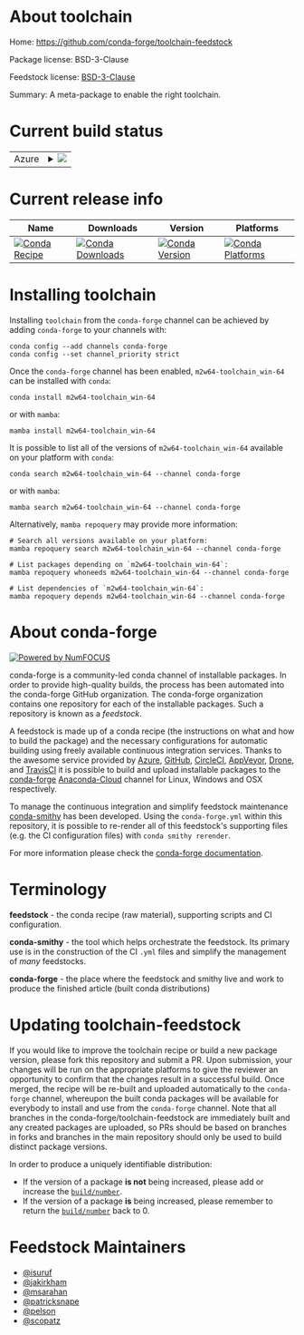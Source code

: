 About toolchain
===============

Home: https://github.com/conda-forge/toolchain-feedstock

Package license: BSD-3-Clause

Feedstock license: [BSD-3-Clause](https://github.com/conda-forge/toolchain-feedstock/blob/main/LICENSE.txt)

Summary: A meta-package to enable the right toolchain.

Current build status
====================


<table>
    
  <tr>
    <td>Azure</td>
    <td>
      <details>
        <summary>
          <a href="https://dev.azure.com/conda-forge/feedstock-builds/_build/latest?definitionId=4656&branchName=main">
            <img src="https://dev.azure.com/conda-forge/feedstock-builds/_apis/build/status/toolchain-feedstock?branchName=main">
          </a>
        </summary>
        <table>
          <thead><tr><th>Variant</th><th>Status</th></tr></thead>
          <tbody><tr>
              <td>win_64</td>
              <td>
                <a href="https://dev.azure.com/conda-forge/feedstock-builds/_build/latest?definitionId=4656&branchName=main">
                  <img src="https://dev.azure.com/conda-forge/feedstock-builds/_apis/build/status/toolchain-feedstock?branchName=main&jobName=win&configuration=win%20win_64_" alt="variant">
                </a>
              </td>
            </tr>
          </tbody>
        </table>
      </details>
    </td>
  </tr>
</table>

Current release info
====================

| Name | Downloads | Version | Platforms |
| --- | --- | --- | --- |
| [![Conda Recipe](https://img.shields.io/badge/recipe-m2w64--toolchain_win--64-green.svg)](https://anaconda.org/conda-forge/m2w64-toolchain_win-64) | [![Conda Downloads](https://img.shields.io/conda/dn/conda-forge/m2w64-toolchain_win-64.svg)](https://anaconda.org/conda-forge/m2w64-toolchain_win-64) | [![Conda Version](https://img.shields.io/conda/vn/conda-forge/m2w64-toolchain_win-64.svg)](https://anaconda.org/conda-forge/m2w64-toolchain_win-64) | [![Conda Platforms](https://img.shields.io/conda/pn/conda-forge/m2w64-toolchain_win-64.svg)](https://anaconda.org/conda-forge/m2w64-toolchain_win-64) |

Installing toolchain
====================

Installing `toolchain` from the `conda-forge` channel can be achieved by adding `conda-forge` to your channels with:

```
conda config --add channels conda-forge
conda config --set channel_priority strict
```

Once the `conda-forge` channel has been enabled, `m2w64-toolchain_win-64` can be installed with `conda`:

```
conda install m2w64-toolchain_win-64
```

or with `mamba`:

```
mamba install m2w64-toolchain_win-64
```

It is possible to list all of the versions of `m2w64-toolchain_win-64` available on your platform with `conda`:

```
conda search m2w64-toolchain_win-64 --channel conda-forge
```

or with `mamba`:

```
mamba search m2w64-toolchain_win-64 --channel conda-forge
```

Alternatively, `mamba repoquery` may provide more information:

```
# Search all versions available on your platform:
mamba repoquery search m2w64-toolchain_win-64 --channel conda-forge

# List packages depending on `m2w64-toolchain_win-64`:
mamba repoquery whoneeds m2w64-toolchain_win-64 --channel conda-forge

# List dependencies of `m2w64-toolchain_win-64`:
mamba repoquery depends m2w64-toolchain_win-64 --channel conda-forge
```


About conda-forge
=================

[![Powered by
NumFOCUS](https://img.shields.io/badge/powered%20by-NumFOCUS-orange.svg?style=flat&colorA=E1523D&colorB=007D8A)](https://numfocus.org)

conda-forge is a community-led conda channel of installable packages.
In order to provide high-quality builds, the process has been automated into the
conda-forge GitHub organization. The conda-forge organization contains one repository
for each of the installable packages. Such a repository is known as a *feedstock*.

A feedstock is made up of a conda recipe (the instructions on what and how to build
the package) and the necessary configurations for automatic building using freely
available continuous integration services. Thanks to the awesome service provided by
[Azure](https://azure.microsoft.com/en-us/services/devops/), [GitHub](https://github.com/),
[CircleCI](https://circleci.com/), [AppVeyor](https://www.appveyor.com/),
[Drone](https://cloud.drone.io/welcome), and [TravisCI](https://travis-ci.com/)
it is possible to build and upload installable packages to the
[conda-forge](https://anaconda.org/conda-forge) [Anaconda-Cloud](https://anaconda.org/)
channel for Linux, Windows and OSX respectively.

To manage the continuous integration and simplify feedstock maintenance
[conda-smithy](https://github.com/conda-forge/conda-smithy) has been developed.
Using the ``conda-forge.yml`` within this repository, it is possible to re-render all of
this feedstock's supporting files (e.g. the CI configuration files) with ``conda smithy rerender``.

For more information please check the [conda-forge documentation](https://conda-forge.org/docs/).

Terminology
===========

**feedstock** - the conda recipe (raw material), supporting scripts and CI configuration.

**conda-smithy** - the tool which helps orchestrate the feedstock.
                   Its primary use is in the construction of the CI ``.yml`` files
                   and simplify the management of *many* feedstocks.

**conda-forge** - the place where the feedstock and smithy live and work to
                  produce the finished article (built conda distributions)


Updating toolchain-feedstock
============================

If you would like to improve the toolchain recipe or build a new
package version, please fork this repository and submit a PR. Upon submission,
your changes will be run on the appropriate platforms to give the reviewer an
opportunity to confirm that the changes result in a successful build. Once
merged, the recipe will be re-built and uploaded automatically to the
`conda-forge` channel, whereupon the built conda packages will be available for
everybody to install and use from the `conda-forge` channel.
Note that all branches in the conda-forge/toolchain-feedstock are
immediately built and any created packages are uploaded, so PRs should be based
on branches in forks and branches in the main repository should only be used to
build distinct package versions.

In order to produce a uniquely identifiable distribution:
 * If the version of a package **is not** being increased, please add or increase
   the [``build/number``](https://docs.conda.io/projects/conda-build/en/latest/resources/define-metadata.html#build-number-and-string).
 * If the version of a package **is** being increased, please remember to return
   the [``build/number``](https://docs.conda.io/projects/conda-build/en/latest/resources/define-metadata.html#build-number-and-string)
   back to 0.

Feedstock Maintainers
=====================

* [@isuruf](https://github.com/isuruf/)
* [@jakirkham](https://github.com/jakirkham/)
* [@msarahan](https://github.com/msarahan/)
* [@patricksnape](https://github.com/patricksnape/)
* [@pelson](https://github.com/pelson/)
* [@scopatz](https://github.com/scopatz/)

